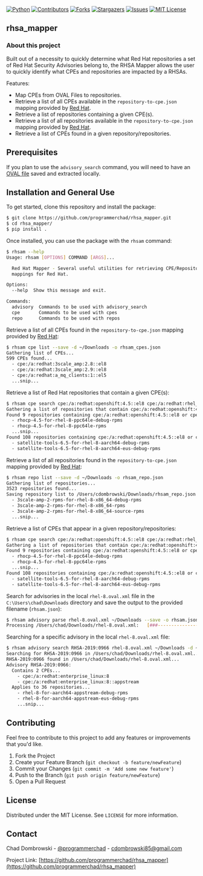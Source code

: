 <!-- PROJECT SHIELDS -->
[![Python][python-shield]][python-url]
[![Contributors][contributors-shield]][contributors-url]
[![Forks][forks-shield]][forks-url]
[![Stargazers][stars-shield]][stars-url]
[![Issues][issues-shield]][issues-url]
[![MIT License][license-shield]][license-url]

<!-- ABOUT THE PROJECT -->
## rhsa_mapper

### About this project
Built out of a necessity to quickly determine what Red Hat repositories a set of Red Hat Security Advisories belong to, the RHSA Mapper allows the user to quickly identify what CPEs and repositories are impacted by a RHSAs.

Features:
* Map CPEs from OVAL Files to repositories.
* Retrieve a list of all CPEs available in the `repository-to-cpe.json` mapping provided by [Red Hat](https://www.redhat.com/security/data/metrics/repository-to-cpe.json).
* Retrieve a list of repositories containing a given CPE(s).
* Retrieve a list of all repositories available in the `repository-to-cpe.json` mapping provided by [Red Hat](https://www.redhat.com/security/data/metrics/repository-to-cpe.json).
* Retrieve a list of CPEs found in a given repository/repositories.

## Prerequisites

If you plan to use the `advisory_search` command, you will need to have an [OVAL file](https://www.redhat.com/security/data/oval/v2) saved and extracted locally.

<!-- USAGE EXAMPLES -->
## Installation and General Use

To get started, clone this repository and install the package:
```sh
$ git clone https://github.com/programmerchad/rhsa_mapper.git
$ cd rhsa_mapper/
$ pip install .
```

Once installed, you can use the package with the `rhsam` command:
```sh
$ rhsam --help
Usage: rhsam [OPTIONS] COMMAND [ARGS]...

  Red Hat Mapper - Several useful utilities for retrieving CPE/Repository
  mappings for Red Hat.

Options:
  --help  Show this message and exit.

Commands:
  advisory  Commands to be used with advisory_search
  cpe       Commands to be used with cpes
  repo      Commands to be used with repos
```

Retrieve a list of all CPEs found in the `repository-to-cpe.json` mapping provided by [Red Hat](https://www.redhat.com/security/data/metrics/repository-to-cpe.json):
```sh
$ rhsam cpe list --save -d ~/Downloads -o rhsam_cpes.json
Gathering list of CPEs...
599 CPEs found...
  - cpe:/a:redhat:3scale_amp:2.8::el8
  - cpe:/a:redhat:3scale_amp:2.9::el8
  - cpe:/a:redhat:a_mq_clients:1::el5
  ...snip...
```

Retrieve a list of Red Hat repositories that contain a given CPE(s):
```sh
$ rhsam cpe search cpe:/a:redhat:openshift:4.5::el8 cpe:/a:redhat:rhel_satellite_tools:8
Gathering a list of repositories that contain cpe:/a:redhat:openshift:4.5::el8 or cpe:/a:redhat:rhel_satellite_tools:8...
Found 9 repositories containing cpe:/a:redhat:openshift:4.5::el8 or cpe:/a:redhat:rhel_satellite_tools:8...
  - rhocp-4.5-for-rhel-8-ppc64le-debug-rpms
  - rhocp-4.5-for-rhel-8-ppc64le-rpms
  ...snip...
Found 108 repositories containing cpe:/a:redhat:openshift:4.5::el8 or cpe:/a:redhat:rhel_satellite_tools:8...
  - satellite-tools-6.5-for-rhel-8-aarch64-debug-rpms
  - satellite-tools-6.5-for-rhel-8-aarch64-eus-debug-rpms
```

Retrieve a list of all repositories found in the `repository-to-cpe.json` mapping provided by [Red Hat](https://www.redhat.com/security/data/metrics/repository-to-cpe.json):
```sh
$ rhsam repo list --save -d ~/Downloads -o rhsam_repo.json
Gathering list of repositories...
3523 repositories found...
Saving repository list to /Users/cdombrowski/Downloads/rhsam_repo.json
  - 3scale-amp-2-rpms-for-rhel-8-x86_64-debug-rpms
  - 3scale-amp-2-rpms-for-rhel-8-x86_64-rpms
  - 3scale-amp-2-rpms-for-rhel-8-x86_64-source-rpms
  ...snip...
```

Retrieve a list of CPEs that appear in a given repository/repositories:
```sh
$ rhsam cpe search cpe:/a:redhat:openshift:4.5::el8 cpe:/a:redhat:rhel_satellite_tools:8
Gathering a list of repositories that contain cpe:/a:redhat:openshift:4.5::el8 or cpe:/a:redhat:rhel_satellite_tools:8...
Found 9 repositories containing cpe:/a:redhat:openshift:4.5::el8 or cpe:/a:redhat:rhel_satellite_tools:8...
  - rhocp-4.5-for-rhel-8-ppc64le-debug-rpms
  - rhocp-4.5-for-rhel-8-ppc64le-rpms
  ...snip...
Found 108 repositories containing cpe:/a:redhat:openshift:4.5::el8 or cpe:/a:redhat:rhel_satellite_tools:8...
  - satellite-tools-6.5-for-rhel-8-aarch64-debug-rpms
  - satellite-tools-6.5-for-rhel-8-aarch64-eus-debug-rpms
```

Search for advisories in the local `rhel-8.oval.xml` file in the `C:\Users\chad\Downloads` directory and save the output to the provided filename (`rhsam.json`):

```sh
$ rhsam advisory parse rhel-8.oval.xml ~/Downloads --save -o rhsam.json -d ~/Downloads
Processing /Users/chad/Downloads/rhel-8.oval.xml:   [###---------------------------------]    9%  00:01:14
```

Searching for a specific advisory in the local `rhel-8.oval.xml` file:
```sh
$ rhsam advisory search RHSA-2019:0966 rhel-8.oval.xml ~/Downloads -d ~/Downloads/ -o rhsam_advisory.json --save
Searching for RHSA-2019:0966 in /Users/chad/Downloads/rhel-8.oval.xml...
RHSA-2019:0966 found in /Users/chad/Downloads/rhel-8.oval.xml...
Advisory RHSA-2019:0966:
  Contains 2 CPEs...
    - cpe:/a:redhat:enterprise_linux:8
    - cpe:/a:redhat:enterprise_linux:8::appstream
  Applies to 36 repositories...
    - rhel-8-for-aarch64-appstream-debug-rpms
    - rhel-8-for-aarch64-appstream-eus-debug-rpms
    ...snip...
```

<!-- CONTRIBUTING -->
## Contributing

Feel free to contribute to this project to add any features or improvements that you'd like.

1. Fork the Project
2. Create your Feature Branch (`git checkout -b feature/newFeature`)
3. Commit your Changes (`git commit -m 'Add some new feature'`)
4. Push to the Branch (`git push origin feature/newFeature`)
5. Open a Pull Request



<!-- LICENSE -->
## License

Distributed under the MIT License. See `LICENSE` for more information.



<!-- CONTACT -->
## Contact

Chad Dombrowski - [@programmerchad](https://twitter.com/programmerchad) - [cdombrowski85@gmail.com](mailto:cdombrowski85@gmail.com?subject=[GitHub]%20RHSA%20Mapper)

Project Link: [https://github.com/programmerchad/rhsa_mapper](https://github.com/programmerchad/rhsa_mapper)


<!-- MARKDOWN LINKS & IMAGES -->
[python-shield]: https://img.shields.io/badge/python-3.8-blue.svg?style=flat-square
[python-url]: https://www.python.org/
[contributors-shield]: https://img.shields.io/github/contributors/programmerchad/rhsa_mapper?style=flat-square
[contributors-url]: https://github.com/programmerchad/rhsa_mapper/graphs/contributors
[forks-shield]: https://img.shields.io/github/forks/programmerchad/rhsa_mapper?style=flat-square
[forks-url]: https://github.com/programmerchad/rhsa_mapper/network/members
[stars-shield]: https://img.shields.io/github/stars/programmerchad/rhsa_mapper?style=flat-square
[stars-url]: https://github.com/programmerchad/rhsa_mapper/stargazers
[issues-shield]: https://img.shields.io/github/issues/programmerchad/rhsa_mapper?style=flat-square
[issues-url]: https://github.com/programmerchad/rhsa_mapper/issues
[license-shield]: https://img.shields.io/github/license/programmerchad/rhsa_mapper?style=flat-square
[license-url]: https://github.com/programmerchad/rhsa_mapper/blob/master/LICENSE.txt